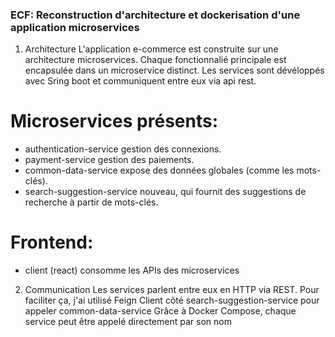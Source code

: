 ### ECF:  Reconstruction d'architecture et dockerisation d'une application microservices

1. Architecture 
L'application e-commerce est construite sur une architecture microservices. Chaque fonctionnalié principale est encapsulée dans un microservice distinct. Les services sont dévéloppés avec Sring boot et communiquent entre eux via api rest. 

# Microservices présents:

- authentication-service 
gestion des connexions.
- payment-service 
gestion des paiements.
- common-data-service 
expose des données globales (comme les mots-clés).
- search-suggestion-service
  nouveau, qui fournit des suggestions de recherche à partir de mots-clés.

# Frontend:
- client (react)
consomme les APIs des microservices

 2. Communication 
Les services parlent entre eux en HTTP via REST. Pour faciliter ça, j'ai utilisé Feign Client côté search-suggestion-service pour appeler common-data-service 
Grâce à Docker Compose, chaque service peut être appelé directement par son nom


